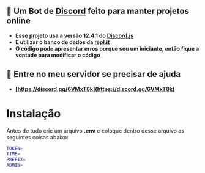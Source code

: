 ## 🌟 Um Bot de [Discord](https://discord.com/) feito para manter projetos online
- **Esse projeto usa a versão 12.4.1 do [Discord.js](https://discord.js.org)**
- **E utilizar o banco de dados da [repl.it](https://repl.it/)**
- **O código pode apresentar erros porque sou um iniciante, então fique a vontade para modificar o código**
## 📌 Entre no meu servidor se precisar de ajuda
- **[https://discord.gg/6VMxT8k](https://discord.gg/6VMxT8k)**
# Instalação
Antes de tudo crie um arquivo **.env** e coloque dentro desse arquivo as seguintes coisas abaixo:
```sh
TOKEN=
TIME=
PREFIX=
ADMIN=
```
